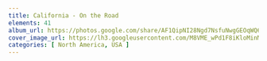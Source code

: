 ```yaml
---
title: California - On the Road
elements: 41
album_url: https://photos.google.com/share/AF1QipNI28Ngd7NsfuNwgGEOqWQ6PscxDiJkEujidKY3xZkkpHcHncHzEKIjlu62azU7sA?key=cmdfX191V3VTWHhPZno1dG9TUENtMTI0NEhsTXRn
cover_image_url: https://lh3.googleusercontent.com/M8VME_wPd1F8iKloMinMLacYQzoJv9KeouO7Bu0r6n8ufhnCjVS6YImHRXpKr9NbAy6etaWnu6k7Qg_mmhV3jyaXBT4XziMu3jMei7nbas_yqhDUki_ufQ47TzqJKt951GwADlbxQeDSmi5fVSKMZoE5cyMjPt3Gpz8fT-4gxN7bhy4B43tlUDWLnTv1RZ09gSIc9bWp9a26pATb-TZdXWZTaSyBDlh8IBa0NmbXMm3jfQsfG8X-XJXZd-wUN_fLVbMxOCYyHLLf4g2lauG-WmsPjgOt9CE8RLMdVcPsDhsk3tphFxDHBHCTVNk_MJuHBvGJfbdoud2-0u_JRfyneb1Uw7_sw_J9XWq95vIiW1NE17seqDvlDZ_jacTRr4ISzDI0dAD1ZHR1qpJ9Lbb3HFw-tzjOnG5vF5C59aZSTNrqm8N3u_vU9YliNUqjl8_CQSOgpKAoOr87DS2vTKIzeq0vx8sU0SFpYvFJsQiWHXZBvRc9FEHx9tkTwO3ghZwCPTMdULK-SOAEw4kw9h0N7rXG-SXJk2DsPzWJvYmzv8V-HoHDZBxVr-8Qq2PnKVT5O45tWKMdIDA2JRMt0nGkE5_yZHaIPYeRSEWSPvRLcYHwoLyvn0gufo4wI2MM2EXxQONoNNGGvTqaE6uOTJyRYENm=s195-p-k-no
categories: [ North America, USA ]
---
```

